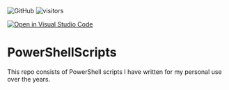 ![GitHub](https://img.shields.io/github/license/AjayKMehta/PowerShellScripts)
![visitors](https://visitor-badge.glitch.me/badge?page_id=AjayKMehta/PowerShellScripts&left_color=purple&right_color=green)

[![Open in Visual Studio Code](https://open.vscode.dev/badges/open-in-vscode.svg)](https://open.vscode.dev/AjayKMehta/PowerShellScripts)

# PowerShellScripts

This repo consists of PowerShell scripts I have written for my personal use over the years.
